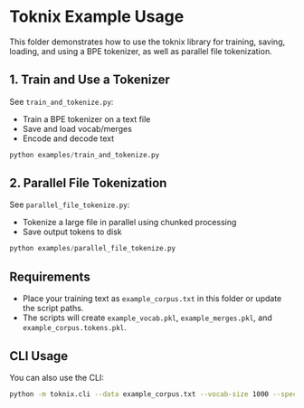 # Toknix Example Usage

This folder demonstrates how to use the toknix library for training, saving, loading, and using a BPE tokenizer, as well as parallel file tokenization.

## 1. Train and Use a Tokenizer

See `train_and_tokenize.py`:

- Train a BPE tokenizer on a text file
- Save and load vocab/merges
- Encode and decode text

```python
python examples/train_and_tokenize.py
```

## 2. Parallel File Tokenization

See `parallel_file_tokenize.py`:

- Tokenize a large file in parallel using chunked processing
- Save output tokens to disk

```python
python examples/parallel_file_tokenize.py
```

## Requirements
- Place your training text as `example_corpus.txt` in this folder or update the script paths.
- The scripts will create `example_vocab.pkl`, `example_merges.pkl`, and `example_corpus.tokens.pkl`.

## CLI Usage
You can also use the CLI:

```sh
python -m toknix.cli --data example_corpus.txt --vocab-size 1000 --special-tokens "<|endoftext|>" --num-workers 2 --out-prefix example
```
